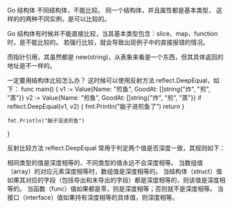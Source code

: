 Go 结构体 不同结构体，不能比较。
同一个结构体，并且属性都是基本类型， 这样的的两种不同实例，是可以比较的。

Go 结构体有时候并不能直接比较，当其基本类型包含：slice、map、function 时，是不能比较的。
若强行比较，就会导致出现例子中的直接报错的情况。



而指针引用，其虽然都是 new(string)，从表象来看是一个东西，但其具体返回的地址是不一样的。


一定要用结构体比较怎么办？
这时候可以使用反射方法 reflect.DeepEqual，如下：
func main() {
v1 := Value{Name: "煎鱼", GoodAt: []string{"炸", "煎", "蒸"}}
v2 := Value{Name: "煎鱼", GoodAt: []string{"炸", "煎", "蒸"}}
if reflect.DeepEqual(v1, v2) {
fmt.Println("脑子进煎鱼了")
return
}

    fmt.Println("脑子没进煎鱼")
}


反射比较方法 reflect.DeepEqual 常用于判定两个值是否深度一致，其规则如下：

相同类型的值是深度相等的，不同类型的值永远不会深度相等。
当数组值（array）的对应元素深度相等时，数组值是深度相等的。
当结构体（struct）值如果其对应的字段（包括导出和未导出的字段）都是深度相等的，则该值是深度相等的。
当函数（func）值如果都是零，则是深度相等；否则就不是深度相等。
当接口（interface）值如果持有深度相等的具体值，则深度相等。




